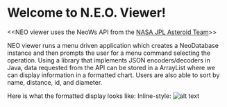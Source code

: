 # Welcome to N.E.O. Viewer!
<<NEO viewer uses the NeoWs API from the [NASA JPL Asteroid Team](https://api.nasa.gov/neo/?api_key=DEMO_KEY#!/rest%2Fv1%2Fneo/browseNearEarthObjects)>>  
  
NEO viewer runs a menu driven application which creates a NeoDatabase instance and then prompts the user for a menu command selecting the operation. Using a library that implements JSON encoders/decoders in Java, data requested from the API can be stored in a ArrayList where we can display information in a formatted chart. Users are also able to sort by name, distance, id, and diameter.  

Here is what the formatted display looks like:
Inline-style: 
![alt text](https://github.com/SYeshi/NeoWsJava/blob/main/Menu.png "Formatted Table")
